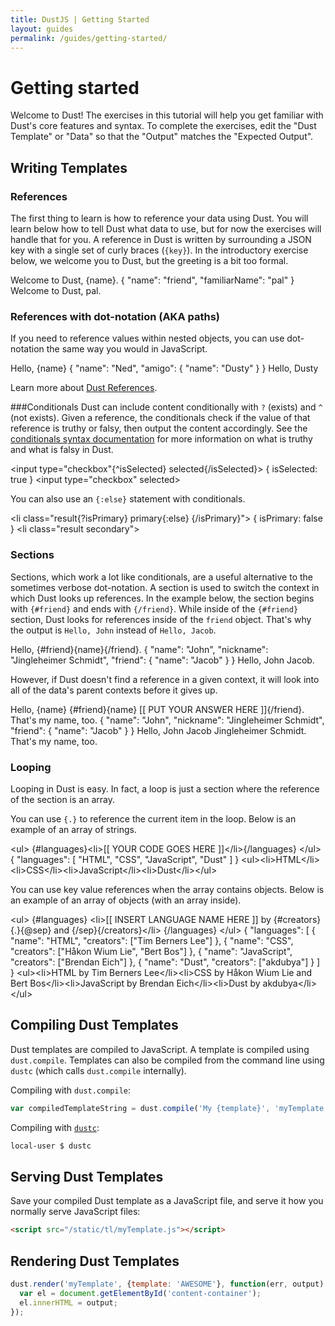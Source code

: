 ```yaml
---
title: DustJS | Getting Started
layout: guides
permalink: /guides/getting-started/
---
```


# Getting started

Welcome to Dust! The exercises in this tutorial will help you get familiar with Dust's core features and syntax. To complete the exercises, edit the "Dust Template" or "Data" so that the "Output" matches the "Expected Output".

## Writing Templates

### References
The first thing to learn is how to reference your data using Dust. You will learn below how to tell Dust what data to use, but for now the exercises will handle that for you. A reference in Dust is written by surrounding a JSON key with a single set of curly braces (`{key}`). In the introductory exercise below, we welcome you to Dust, but the greeting is a bit too formal.

<dust-tutorial template-name="intro">
<dust-demo-template>Welcome to Dust, {name}.</dust-demo-template>
<dust-demo-json>{
  "name": "friend",
  "familiarName": "pal"
}</dust-demo-json>
<dust-tutorial-answer>Welcome to Dust, pal.</dust-tutorial-answer>
</dust-tutorial>

### References with dot-notation (AKA paths)
If you need to reference values within nested objects, you can use dot-notation the same way you would in JavaScript.

<dust-tutorial template-name="dot_notation">
<dust-demo-template>Hello, {name}</dust-demo-template>
<dust-demo-json>{
  "name": "Ned",
  "amigo": {
    "name": "Dusty"
  }
}</dust-demo-json>
<dust-tutorial-answer>Hello, Dusty</dust-tutorial-answer>
</dust-tutorial>

Learn more about [Dust References](/docs/syntax#reference).

###Conditionals
Dust can include content conditionally with `?` (exists) and `^` (not exists). Given a reference, the conditionals check if the value of that reference is truthy or falsy, then output the content accordingly. See the [conditionals syntax documentation](/docs/syntax#exists) for more information on what is truthy and what is falsy in Dust.

<dust-tutorial template-name="reference">
<dust-demo-template>&lt;input type="checkbox"{^isSelected} selected{/isSelected}&gt;</dust-demo-template>
<dust-demo-json>{
  isSelected: true
}</dust-demo-json>
<dust-tutorial-answer>&lt;input type="checkbox" selected&gt;</dust-tutorial-answer>
</dust-tutorial>

You can also use an `{:else}` statement with conditionals.

<dust-tutorial template-name="reference">
<dust-demo-template>&lt;li class="result{?isPrimary} primary{:else} {/isPrimary}"&gt;</dust-demo-template>
<dust-demo-json>{
  isPrimary: false
}</dust-demo-json>
<dust-tutorial-answer>&lt;li class="result secondary"&gt;</dust-tutorial-answer>
</dust-tutorial>

### Sections

Sections, which work a lot like conditionals, are a useful alternative to the sometimes verbose dot-notation. A section is used to switch the context in which Dust looks up references. In the example below, the section begins with `{#friend}` and ends with `{/friend}`. While inside of the `{#friend}` section, Dust looks for references inside of the `friend` object. That's why the output is `Hello, John` instead of `Hello, Jacob`.

<dust-tutorial template-name="section">
<dust-demo-template>Hello, {#friend}{name}{/friend}.</dust-demo-template>
<dust-demo-json>{
  "name": "John",
  "nickname": "Jingleheimer Schmidt",
  "friend": {
    "name": "Jacob"
  }
}</dust-demo-json>
<dust-tutorial-answer>Hello, John Jacob.</dust-tutorial-answer>
</dust-tutorial>

However, if Dust doesn't find a reference in a given context, it will look into all of the data's parent contexts before it gives up.

<dust-tutorial template-name="reference-lookup">
<dust-demo-template>Hello, {name} {#friend}{name} [[ PUT YOUR ANSWER HERE ]]{/friend}. That's my name, too.</dust-demo-template>
<dust-demo-json>{
  "name": "John",
  "nickname": "Jingleheimer Schmidt",
  "friend": {
    "name": "Jacob"
  }
}</dust-demo-json>
<dust-tutorial-answer>Hello, John Jacob Jingleheimer Schmidt. That's my name, too.</dust-tutorial-answer>
</dust-tutorial>

### Looping

Looping in Dust is easy. In fact, a loop is just a section where the reference of the section is an array.

You can use `{.}` to reference the current item in the loop. Below is an example of an array of strings.

<dust-tutorial template-name="loop">
<dust-demo-template>&lt;ul&gt;
  {#languages}&lt;li&gt;[[ YOUR CODE GOES HERE ]]&lt;/li&gt;{/languages}
&lt;/ul&gt;</dust-demo-template>
<dust-demo-json>{
  "languages": [
    "HTML",
    "CSS",
    "JavaScript",
    "Dust"
  ]
}</dust-demo-json>
<dust-tutorial-answer>&lt;ul&gt;&lt;li&gt;HTML&lt;/li&gt;&lt;li&gt;CSS&lt;/li&gt;&lt;li&gt;JavaScript&lt;/li&gt;&lt;li&gt;Dust&lt;/li&gt;&lt;/ul&gt;</dust-tutorial-answer>
</dust-tutorial>

You can use key value references when the array contains objects. Below is an example of an array of objects (with an array inside).

<dust-tutorial template-name="loop">
<dust-demo-template>&lt;ul&gt;
  {#languages}
    &lt;li&gt;[[ INSERT LANGUAGE NAME HERE ]] by {#creators}{.}{@sep} and {/sep}{/creators}&lt;/li&gt;
  {/languages}
&lt;/ul&gt;</dust-demo-template>
<dust-demo-json>{
  "languages": [
    {
      "name": "HTML",
      "creators": ["Tim Berners Lee"]
    },
    {
      "name": "CSS",
      "creators": ["Håkon Wium Lie", "Bert Bos"]
    },
    {
      "name": "JavaScript",
      "creators": ["Brendan Eich"]
    },
    {
      "name": "Dust",
      "creators": ["akdubya"]
    }
  ]
}</dust-demo-json>
<dust-tutorial-answer>&lt;ul&gt;&lt;li&gt;HTML by Tim Berners Lee&lt;/li&gt;&lt;li&gt;CSS by Håkon Wium Lie and Bert Bos&lt;/li&gt;&lt;li&gt;JavaScript by Brendan Eich&lt;/li&gt;&lt;li&gt;Dust by akdubya&lt;/li&gt;&lt;/ul&gt;</dust-tutorial-answer>
</dust-tutorial>

## Compiling Dust Templates
Dust templates are compiled to JavaScript. A template is compiled using `dust.compile`. Templates can also be compiled from the command line using `dustc` (which calls `dust.compile` internally).

Compiling with `dust.compile`:

```javascript
var compiledTemplateString = dust.compile('My {template}', 'myTemplate');
```

Compiling with [`dustc`](/docs/dustc-api/):

```bash
local-user $ dustc
```

## Serving Dust Templates
Save your compiled Dust template as a JavaScript file, and serve it how you normally serve JavaScript files:

```html
<script src="/static/tl/myTemplate.js"></script>
```

## Rendering Dust Templates

```javascript
dust.render('myTemplate', {template: 'AWESOME'}, function(err, output) {
  var el = document.getElementById('content-container');
  el.innerHTML = output;
});
```
